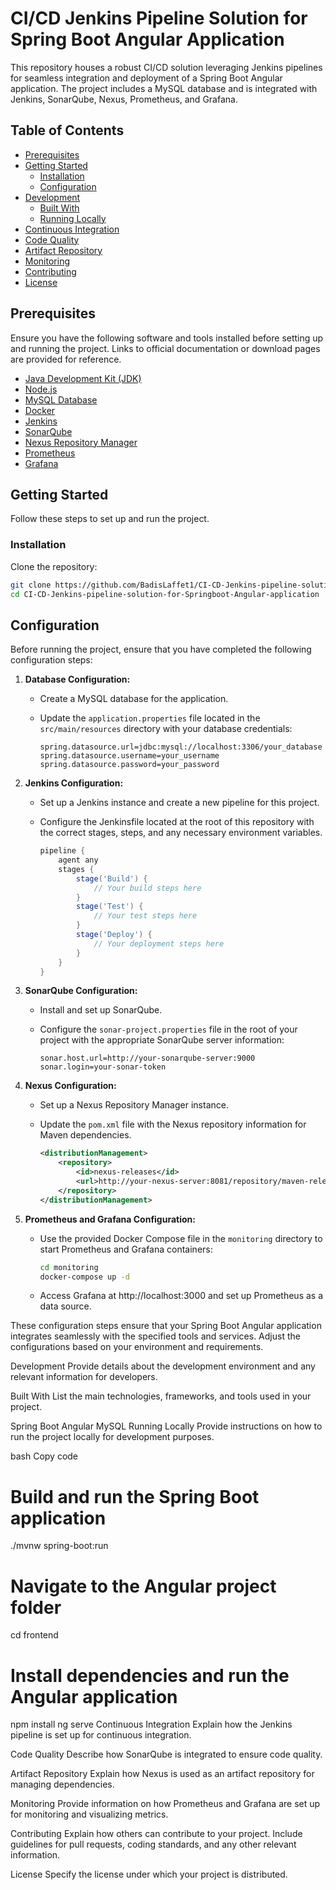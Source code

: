 # CI/CD Jenkins Pipeline Solution for Spring Boot Angular Application

This repository houses a robust CI/CD solution leveraging Jenkins pipelines for seamless integration and deployment of a Spring Boot Angular application. The project includes a MySQL database and is integrated with Jenkins, SonarQube, Nexus, Prometheus, and Grafana.

## Table of Contents

- [Prerequisites](#prerequisites)
- [Getting Started](#getting-started)
  - [Installation](#installation)
  - [Configuration](#configuration)
- [Development](#development)
  - [Built With](#built-with)
  - [Running Locally](#running-locally)
- [Continuous Integration](#continuous-integration)
- [Code Quality](#code-quality)
- [Artifact Repository](#artifact-repository)
- [Monitoring](#monitoring)
- [Contributing](#contributing)
- [License](#license)

## Prerequisites

Ensure you have the following software and tools installed before setting up and running the project. Links to official documentation or download pages are provided for reference.

- [Java Development Kit (JDK)](https://www.oracle.com/java/technologies/javase-downloads.html)
- [Node.js](https://nodejs.org/)
- [MySQL Database](https://www.mysql.com/)
- [Docker](https://www.docker.com/)
- [Jenkins](https://www.jenkins.io/)
- [SonarQube](https://www.sonarqube.org/)
- [Nexus Repository Manager](https://www.sonatype.com/nexus/repository-oss)
- [Prometheus](https://prometheus.io/)
- [Grafana](https://grafana.com/)

## Getting Started

Follow these steps to set up and run the project.

### Installation

Clone the repository:

```bash
git clone https://github.com/BadisLaffet1/CI-CD-Jenkins-pipeline-solution-for-Springboot-Angular-application.git
cd CI-CD-Jenkins-pipeline-solution-for-Springboot-Angular-application
```
## Configuration

Before running the project, ensure that you have completed the following configuration steps:

1. **Database Configuration:**

   - Create a MySQL database for the application.
   - Update the `application.properties` file located in the `src/main/resources` directory with your database credentials:

     ```properties
     spring.datasource.url=jdbc:mysql://localhost:3306/your_database
     spring.datasource.username=your_username
     spring.datasource.password=your_password
     ```

2. **Jenkins Configuration:**

   - Set up a Jenkins instance and create a new pipeline for this project.
   - Configure the Jenkinsfile located at the root of this repository with the correct stages, steps, and any necessary environment variables.

     ```groovy
     pipeline {
         agent any
         stages {
             stage('Build') {
                 // Your build steps here
             }
             stage('Test') {
                 // Your test steps here
             }
             stage('Deploy') {
                 // Your deployment steps here
             }
         }
     }
     ```

3. **SonarQube Configuration:**

   - Install and set up SonarQube.
   - Configure the `sonar-project.properties` file in the root of your project with the appropriate SonarQube server information:

     ```properties
     sonar.host.url=http://your-sonarqube-server:9000
     sonar.login=your-sonar-token
     ```

4. **Nexus Configuration:**

   - Set up a Nexus Repository Manager instance.
   - Update the `pom.xml` file with the Nexus repository information for Maven dependencies.

     ```xml
     <distributionManagement>
         <repository>
             <id>nexus-releases</id>
             <url>http://your-nexus-server:8081/repository/maven-releases/</url>
         </repository>
     </distributionManagement>
     ```

5. **Prometheus and Grafana Configuration:**

   - Use the provided Docker Compose file in the `monitoring` directory to start Prometheus and Grafana containers:

     ```bash
     cd monitoring
     docker-compose up -d
     ```

   - Access Grafana at http://localhost:3000 and set up Prometheus as a data source.

These configuration steps ensure that your Spring Boot Angular application integrates seamlessly with the specified tools and services. Adjust the configurations based on your environment and requirements.

Development
Provide details about the development environment and any relevant information for developers.

Built With
List the main technologies, frameworks, and tools used in your project.

Spring Boot
Angular
MySQL
Running Locally
Provide instructions on how to run the project locally for development purposes.

bash
Copy code
# Build and run the Spring Boot application
./mvnw spring-boot:run

# Navigate to the Angular project folder
cd frontend

# Install dependencies and run the Angular application
npm install
ng serve
Continuous Integration
Explain how the Jenkins pipeline is set up for continuous integration.

Code Quality
Describe how SonarQube is integrated to ensure code quality.

Artifact Repository
Explain how Nexus is used as an artifact repository for managing dependencies.

Monitoring
Provide information on how Prometheus and Grafana are set up for monitoring and visualizing metrics.

Contributing
Explain how others can contribute to your project. Include guidelines for pull requests, coding standards, and any other relevant information.

License
Specify the license under which your project is distributed.
